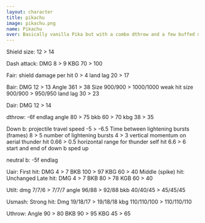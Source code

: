 ```yaml
---
layout: character
title: pikachu
image: pikachu.png
name: Pikachu
over: Basically vanilla Pika but with a combo dthrow and a few buffed moves.
---
```


Shield size:
12 > 14

Dash attack:
DMG 8 > 9
KBG 70 > 100

Fair:
shield damage per hit 0 > 4
land lag 20 > 17

Bair:
DMG 12 > 13
Angle 361 > 38
Size 900/900 > 1000/1000
weak hit size 900/900 > 950/950
land lag 30 > 23

Dair:
DMG 12 > 14

dthrow:
-6f endlag
angle 80 > 75
bkb 60 > 70
kbg 38 > 35

Down b:
projectile travel speed -5 > -6.5
Time between lightening bursts (frames) 8 > 5
number of lightening bursts 4 > 3
vertical momentum on aerial thunder hit 0.66 > 0.5
horizontal range for thunder self hit 6.6 > 6
start and end of down b sped up

neutral b:
-5f endlag

Uair:
First hit:
DMG 4 > 7
BKB 100 > 97
KBG 60 > 40
Middle (spike) hit:
Unchanged
Late hit:
DMG 4 > 7
BKB 80 > 78
KGB 60 > 40

Utilt:
dmg 7/7/6 > 7/7/7
angle 96/88 > 92/88
bkb 40/40/45 > 45/45/45

Usmash:
Strong hit:
Dmg 19/18/17 > 19/18/18
kbg 110/110/100 > 110/110/110

Uthrow:
Angle 90 > 80
BKB 90 > 95
KBG 45 > 65
